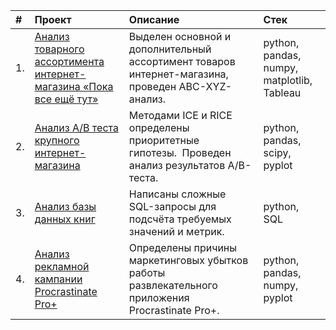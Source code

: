 |#|  Проект  | Описание  | Стек |
|:-----------|:-------------            |:---------------         | :-------------|
|1.| [Анализ товарного ассортимента интернет-магазина «Пока все ещё тут» ](https://github.com/lebedka8/Portfolio/tree/main/Анализ%20товарного%20ассортимента%20интернет-магазина) | Выделен основной и дополнительный ассортимент товаров интернет-магазина, проведен ABC-XYZ-анализ.   |  python, pandas, numpy, matplotlib, Tableau   |
|2.|[Анализ А/В теста крупного интернет-магазина](https://github.com/lebedka8/Portfolio/tree/main/Анализ%20АВ%20теста%20крупного%20интернет-магазина)|Методами ICE и RICE определены приоритетные гипотезы.  Проведен анализ результатов A/B-теста.|python, pandas, scipy, pyplot|# Portfolio|
|3.| [Анализ базы данных книг](https://github.com/lebedka8/Portfolio/tree/main/SQL)|Написаны сложные SQL-запросы для подсчёта требуемых значений и метрик.|python, SQL|
|4.| [Анализ рекламной кампании Procrastinate Pro+](https://github.com/lebedka8/Portfolio/tree/main/Анализ%20рекламной%20кампании%20Procrastinate%20Pro%2B) | Определены причины маркетинговых убытков работы развлекательного приложения Procrastinate Pro+.  | python, pandas, numpy, pyplot  |


